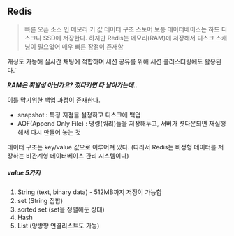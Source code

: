 ## Redis

> 빠른 오픈 소스 인 메모리 키 값 데이터 구조 스토어
보통 데이터베이스는 하드 디스크나 SSD에 저장한다. 하지만 Redis는 메모리(RAM)에 저장해서 디스크 스캐닝이 필요없어 매우 빠른 장점이 존재함

캐싱도 가능해 실시간 채팅에 적합하며 세션 공유를 위해 세션 클러스터링에도 활용된다.`

***RAM은 휘발성 아닌가요? 껐다키면 다 날아가는데..***

이를 막기위한 백업 과정이 존재한다.

- snapshot : 특정 지점을 설정하고 디스크에 백업
- AOF(Append Only File) : 명령(쿼리)들을 저장해두고, 서버가 셧다운되면 재실행해서 다시 만들어 놓는 것

데이터 구조는 key/value 값으로 이루어져 있다. (따라서 Redis는 비정형 데이터를 저장하는 비관계형 데이터베이스 관리 시스템이다)

##### value 5가지

1. String (text, binary data) - 512MB까지 저장이 가능함
2. set (String 집합)
3. sorted set (set을 정렬해둔 상태)
4. Hash
5. List (양방향 연결리스트도 가능)
